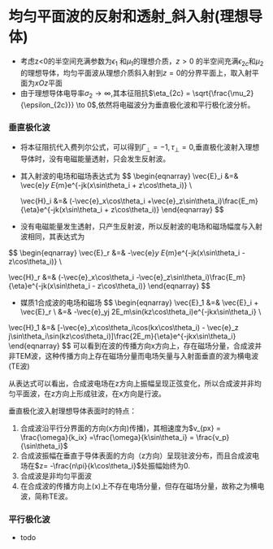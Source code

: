 # 均匀平面波的反射和透射\_斜入射(理想导体)

+ 考虑z<0的半空间充满参数为$\epsilon_1$ 和$\mu_1$的理想介质，$z>0$ 的半空间充满$\epsilon_{2c}$和$\mu_2$的理想导体，均匀平面波从理想介质斜入射到$z=0$的分界平面上，取入射平面为$xOz$平面
+ 由于理想导体电导率$\sigma_2 \to \infty$,其本征阻抗$\eta_{2c} = \sqrt{\frac{\mu_2}{\epsilon_{2c}}} \to 0$,依然将电磁波分为垂直极化波和平行极化波分析。

###   垂直极化波

+ 将本征阻抗代入费列尔公式，可以得到$\Gamma_{\perp} = -1,\tau_\perp = 0$​,垂直极化波射入理想导体时，没有电磁能量透射，只会发生反射波。

+ 其入射波的电场和磁场表达式为
  $$
  \begin{eqnarray}
  \vec{E}_i &=& \vec{e}_y E_{m}e^{-jk(x\sin\theta_i + z\cos\theta_i)} \\
  
  \vec{H}_i &=& (-\vec{e}_x\cos\theta_i +\vec{e}_z\sin\theta_i)\frac{E_m}{\eta}e^{-jk(x\sin\theta_i + z\cos\theta_i)}
  \end{eqnarray}
  $$

+ 没有电磁能量发生透射，只产生反射波，所以反射波的电场和磁场幅度与入射波相同，其表达式为

$$
\begin{eqnarray}
\vec{E}_r &=& -\vec{e}_y E_{m}e^{-jk(x\sin\theta_i - z\cos\theta_i)} \\

\vec{H}_r &=& (-\vec{e}_x\cos\theta_i -\vec{e}_z\sin\theta_i)\frac{E_m}{\eta}e^{-jk(x\sin\theta_i - z\cos\theta_i)}
\end{eqnarray}
$$

+  媒质1合成波的电场和磁场
  $$
  \begin{eqnarray}
  \vec{E}_1 &=& \vec{E}_i + \vec{E}_r \\
  &=& -\vec{e}_yj 2E_m\sin(kz\cos\theta_i)e^{-jkx\sin\theta_i} \\
  
  \vec{H}_1 &=& [-\vec{e}_x\cos\theta_i\cos(kx\cos\theta_i) - \vec{e}_z j\sin\theta_i\sin(kz\cos\theta_i)]\frac{2E_m}{\eta}e^{-jkx\sin\theta_i}
  \end{eqnarray}
  $$
  可以看到在波的传播方向x方向上，存在磁场分量，合成波并非TEM波，这种传播方向上存在磁场分量而电场矢量与入射面垂直的波为横电波(TE波)

  从表达式可以看出，合成波电场在z方向上振幅呈现正弦变化，所以合成波并非均匀平面波，在z方向上形成驻波，在x方向是行波。

  

  垂直极化波入射理想导体表面时的特点：

  1. 合成波沿平行分界面的方向(x方向)传播)，其相速度为$v_{px} = \frac{\omega}{k_ix} =\frac{\omega}{k\sin\theta_i} = \frac{v_p}{\sin\theta_i}$​
  2. 合成波振幅在垂直于导体表面的方向（z方向）呈现驻波分布，而且合成波电场在$z= -\frac{n\pi}{k\cos\theta_i}$处振幅始终为0.
  3. 合成波是非均匀平面波
  4. 在合成波的传播方向上(x)上不存在电场分量，但存在磁场分量，故称之为横电波，简称TE波。

  

  

  ### 平行极化波

  + todo

  

  

  

  
